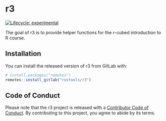 
<!-- README.md is generated from README.Rmd. Please edit that file -->

# r3

<!-- badges: start -->

[![Lifecycle:
experimental](https://img.shields.io/badge/lifecycle-experimental-orange.svg)](https://www.tidyverse.org/lifecycle/#experimental)
<!-- badges: end -->

The goal of r3 is to provide helper functions for the r-cubed
introduction to R course.

## Installation

You can install the released version of r3 from GitLab with:

``` r
# install.packages("remotes")
remotes::install_gitlab("rostools/r3")
```

## Code of Conduct

Please note that the r3 project is released with a [Contributor Code of
Conduct](https://contributor-covenant.org/version/1/0/0/CODE_OF_CONDUCT.html).
By contributing to this project, you agree to abide by its terms.
